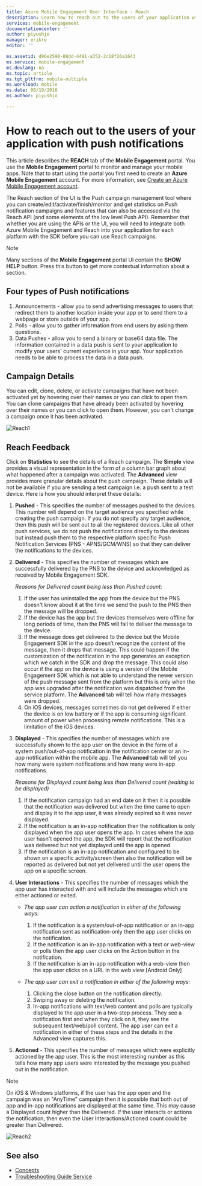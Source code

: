 ```yaml
---
title: Azure Mobile Engagement User Interface - Reach
description: Learn how to reach out to the users of your application with push notifications using Azure Mobile Engagement
services: mobile-engagement
documentationcenter: ''
author: piyushjo
manager: erikre
editor: ''

ms.assetid: d96e2590-08dd-4481-a352-2c18f26a1643
ms.service: mobile-engagement
ms.devlang: na
ms.topic: article
ms.tgt_pltfrm: mobile-multiple
ms.workload: mobile
ms.date: 08/19/2016
ms.author: piyushjo

---
```

# How to reach out to the users of your application with push notifications
This article describes the **REACH** tab of the **Mobile Engagement** portal. You use the **Mobile Engagement** portal to monitor and manage your mobile apps. Note that to start using the portal you first need to create an **Azure Mobile Engagement** account. For more information, see [Create an Azure Mobile Engagement account](mobile-engagement-create.md).

The Reach section of the UI is the Push campaign management tool where you can create/edit/activate/finish/monitor and get statistics on Push notification campaigns and features that can also be accessed via the Reach API (and some elements of the low level Push API). Remember that whether you are using the APIs or the UI, you will need to integrate both Azure Mobile Engagement and Reach into your application for each platform with the SDK before you can use Reach campaigns.

> [!NOTE]
> Many sections of the **Mobile Engagement** portal UI contain the **SHOW HELP** button. Press this button to get more contextual information about a section.
> 
> 

## Four types of Push notifications
1. Announcements - allow you to send advertising messages to users that redirect them to another location inside your app or to send them to a webpage or store outside of your app. 
2. Polls - allow you to gather information from end users by asking them questions.
3. Data Pushes - allow you to send a binary or base64 data file. The information contained in a data push is sent to your application to modify your users' current experience in your app. Your application needs to be able to process the data in a data push.

## Campaign Details
You can edit, clone, delete, or activate campaigns that have not been activated yet by hovering over their names or you can click to open them. You can clone campaigns that have already been activated by hovering over their names or you can click to open them. However, you can't change a campaign once it has been activated.

![Reach1][18]

## Reach Feedback
Click on **Statistics** to see the details of a Reach campaign. The **Simple** view provides a visual representation in the form of a column bar graph about what happened after a campaign was activated. The **Advanced** view provides more granular details about the push campaign. These details will not be available if you are sending a test campaign i.e. a push sent to a test device. 
Here is how you should interpret these details:

1. **Pushed** - This specifies the number of messages pushed to the devices. This number will depend on the target audience you specified while creating the push campaign. If you do not specify any target audience, then this push will be sent out to all the registered devices. Like all other push services, we do not push the notifications directly to the devices but instead push them to the respective platform specific Push Notification Services (PNS - APNS/GCM/WNS) so that they can deliver the notifications to the devices. 
2. **Delivered** - This specifies the number of messages which are successfully delivered by the PNS to the device and acknowledged as received by Mobile Engagement SDK. 
   
   *Reasons for Delivered count being less than Pushed count:*
   
   1. If the user has uninstalled the app from the device but the PNS doesn't know about it at the time we send the push to the PNS then the message will be dropped.
   2. If the device has the app but the devices themselves were offline for long periods of time, then the PNS will fail to deliver the message to the device. 
   3. If the message does get delivered to the device but the Mobile Engagement SDK in the app doesn’t recognize the content of the message, then it drops that message. This could happen if the customization of the notification in the app generates an exception which we catch in the SDK and drop the message. This could also occur if the app on the device is using a version of the Mobile Engagement SDK which is not able to understand the newer version of the push message sent from the platform but this is only when the app was upgraded after the notification was dispatched from the service platform. The **Advanced** tab will tell how many messages were dropped. 
   4. On iOS devices, messages sometimes do not get delivered if either the device is on low battery or if the app is consuming significant amount of power when processing remote notifications. This is a limitation of the iOS devices.   
3. **Displayed** - This specifies the number of messages which are successfully shown to the app user on the device in the form of a system push/out-of-app notification in the notification center or an in-app notification within the mobile app.  The **Advanced** tab will tell you how many were system notifications and how many were in-app notifications. 
   
   *Reasons for Displayed count being less than Delivered count (waiting to be displayed)*
   
   1. If the notification campaign had an end date on it then it is possible that the notification was delivered but when the time came to open and display it to the app user, it was already expired so it was never displayed.   
   2. If the notification is an in-app notification then the notification is only displayed when the app user opens the app. In cases where the app user hasn't opened the app, the SDK will report that the notification was delivered but not yet displayed until the app is opened. 
   3. If the notification is an in-app notification and configured to be shown on a specific activity/screen then also the notification will be reported as delivered but not yet delivered until the user opens the app on a specific screen. 
4. **User Interactions** - This specifies the number of messages which the app user has interacted with and will include the messages which are either actioned or exited. 
   
   * *The app user can action a notification in either of the following ways:*
     
     1. If the notification is a system/out-of-app notification or an in-app notification sent as notification-only then the app user clicks on the notification.
     2. If the notification is an in-app notification with a text or web-view or polls then the app user clicks on the Action button in the notification.
     3. If the notification is an in-app notification with a web-view then the app user clicks on a URL in the web view [Android Only]
   * *The app user can exit a notification in either of the following ways:*
     
     1. Clicking the close button on the notification directly. 
     2. Swiping away or deleting the notification. 
     3. In-app notifications with text/web content and polls are typically displayed to the app user in a two-step process. They see a notification first and when they click on it, they see the subsequent text/web/poll content. The app user can exit a notification in either of these steps and the details in the Advanced view captures this. 
5. **Actioned** - This specifies the number of messages which were explicitly actioned by the app user. This is the most interesting number as this tells how many app users were interested by the message you pushed out in the notification. 

> [!NOTE]
> On iOS & Windows platforms, if the user has the app open and the campaign was an "AnyTime" campaign then it is possible that both out of app and in-app notifications are displayed at the same time. This may cause a Displayed count higher than the Delivered. If the user interacts or actions the notification, then even the User Interactions/Actioned count could be greater than Delivered. 
> 
> 

![Reach2][19]

## See also
* [Concepts][Link 6]
* [Troubleshooting Guide Service][Link 24]

<!--Image references-->
[1]: ./media/mobile-engagement-user-interface-navigation/navigation1.png
[2]: ./media/mobile-engagement-user-interface-home/home1.png
[3]: ./media/mobile-engagement-user-interface-home/home2.png
[4]: ./media/mobile-engagement-user-interface-home/home3.png
[5]: ./media/mobile-engagement-user-interface-home/home4.png
[6]: ./media/mobile-engagement-user-interface-home/home5.png
[7]: ./media/mobile-engagement-user-interface-my-account/myaccount1.png
[8]: ./media/mobile-engagement-user-interface-my-account/myaccount2.png
[9]: ./media/mobile-engagement-user-interface-my-account/myaccount3.png
[10]: ./media/mobile-engagement-user-interface-analytics/analytics1.png
[11]: ./media/mobile-engagement-user-interface-analytics/analytics2.png
[12]: ./media/mobile-engagement-user-interface-analytics/analytics3.png
[13]: ./media/mobile-engagement-user-interface-analytics/analytics4.png
[14]: ./media/mobile-engagement-user-interface-monitor/monitor1.png
[15]: ./media/mobile-engagement-user-interface-monitor/monitor2.png
[16]: ./media/mobile-engagement-user-interface-monitor/monitor3.png
[17]: ./media/mobile-engagement-user-interface-monitor/monitor4.png
[18]: ./media/mobile-engagement-user-interface-reach/reach1.png
[19]: ./media/mobile-engagement-user-interface-reach/reach2.png
[20]: ./media/mobile-engagement-user-interface-reach-campaign/Reach-Campaign1.png
[21]: ./media/mobile-engagement-user-interface-reach-campaign/Reach-Campaign2.png
[22]: ./media/mobile-engagement-user-interface-reach-campaign/Reach-Campaign3.png
[23]: ./media/mobile-engagement-user-interface-reach-campaign/Reach-Campaign4.png
[24]: ./media/mobile-engagement-user-interface-reach-campaign/Reach-Campaign5.png
[25]: ./media/mobile-engagement-user-interface-reach-campaign/Reach-Campaign6.png
[26]: ./media/mobile-engagement-user-interface-reach-campaign/Reach-Campaign7.png
[27]: ./media/mobile-engagement-user-interface-reach-campaign/Reach-Campaign8.png
[28]: ./media/mobile-engagement-user-interface-reach-campaign/Reach-Campaign9.png
[29]: ./media/mobile-engagement-user-interface-reach-criterion/Reach-Criterion1.png
[30]: ./media/mobile-engagement-user-interface-reach-content/Reach-Content1.png
[31]: ./media/mobile-engagement-user-interface-reach-content/Reach-Content2.png
[32]: ./media/mobile-engagement-user-interface-reach-content/Reach-Content3.png
[33]: ./media/mobile-engagement-user-interface-reach-content/Reach-Content4.png
[34]: ./media/mobile-engagement-user-interface-dashboard/dashboard1.png
[35]: ./media/mobile-engagement-user-interface-segments/segments1.png
[36]: ./media/mobile-engagement-user-interface-segments/segments2.png
[37]: ./media/mobile-engagement-user-interface-segments/segments3.png
[38]: ./media/mobile-engagement-user-interface-segments/segments4.png
[39]: ./media/mobile-engagement-user-interface-segments/segments5.png
[40]: ./media/mobile-engagement-user-interface-segments/segments6.png
[41]: ./media/mobile-engagement-user-interface-segments/segments7.png
[42]: ./media/mobile-engagement-user-interface-segments/segments8.png
[43]: ./media/mobile-engagement-user-interface-segments/segments9.png
[44]: ./media/mobile-engagement-user-interface-segments/segments10.png
[45]: ./media/mobile-engagement-user-interface-segments/segments11.png
[46]: ./media/mobile-engagement-user-interface-settings/settings1.png
[47]: ./media/mobile-engagement-user-interface-settings/settings2.png
[48]: ./media/mobile-engagement-user-interface-settings/settings3.png
[49]: ./media/mobile-engagement-user-interface-settings/settings4.png
[50]: ./media/mobile-engagement-user-interface-settings/settings5.png
[51]: ./media/mobile-engagement-user-interface-settings/settings6.png
[52]: ./media/mobile-engagement-user-interface-settings/settings7.png
[53]: ./media/mobile-engagement-user-interface-settings/settings8.png
[54]: ./media/mobile-engagement-user-interface-settings/settings9.png
[55]: ./media/mobile-engagement-user-interface-settings/settings10.png
[56]: ./media/mobile-engagement-user-interface-settings/settings11.png
[57]: ./media/mobile-engagement-user-interface-settings/settings12.png
[58]: ./media/mobile-engagement-user-interface-settings/settings13.png

<!--Link references-->
[Link 1]: mobile-engagement-user-interface.md
[Link 2]: mobile-engagement-troubleshooting-guide.md
[Link 3]: mobile-engagement-how-tos.md
[Link 4]: http://go.microsoft.com/fwlink/?LinkID=525553
[Link 5]: http://go.microsoft.com/fwlink/?LinkID=525554
[Link 6]: http://go.microsoft.com/fwlink/?LinkId=525555
[Link 7]: https://account.windowsazure.com/PreviewFeatures
[Link 8]: https://social.msdn.microsoft.com/Forums/azure/home?forum=azuremobileengagement
[Link 9]: http://azure.microsoft.com/services/mobile-engagement/
[Link 10]: http://azure.microsoft.com/documentation/services/mobile-engagement/
[Link 11]: http://azure.microsoft.com/pricing/details/mobile-engagement/
[Link 12]: mobile-engagement-user-interface-navigation.md
[Link 13]: mobile-engagement-user-interface-home.md
[Link 14]: mobile-engagement-user-interface-my-account.md
[Link 15]: mobile-engagement-user-interface-analytics.md
[Link 16]: mobile-engagement-user-interface-monitor.md
[Link 17]: mobile-engagement-user-interface-reach.md
[Link 18]: mobile-engagement-user-interface-segments.md
[Link 19]: mobile-engagement-user-interface-dashboard.md
[Link 20]: mobile-engagement-user-interface-settings.md
[Link 21]: mobile-engagement-troubleshooting-guide-analytics.md
[Link 22]: mobile-engagement-troubleshooting-guide-apis.md
[Link 23]: mobile-engagement-troubleshooting-guide-push-reach.md
[Link 24]: mobile-engagement-troubleshooting-guide-service.md
[Link 25]: mobile-engagement-troubleshooting-guide-sdk.md
[Link 26]: mobile-engagement-troubleshooting-guide-sr-info.md
[Link 27]: mobile-engagement-user-interface-reach-campaign.md
[Link 28]: mobile-engagement-user-interface-reach-criterion.md
[Link 29]: mobile-engagement-user-interface-reach-content.md

